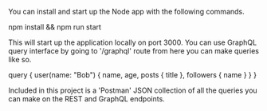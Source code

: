 You can install and start up the Node app with the following commands.

npm install && npm run start

This will start up the application locally on port 3000. You can use GraphQL query interface by going to '/graphql' route from here you can make queries like so.

query {
  user(name: "Bob") {
    name,
    age,
    posts {
      title
    },
    followers {
      name
    }
  }
}

Included in this project is a 'Postman' JSON collection of all the queries you can make on the REST and GraphQL endpoints.
